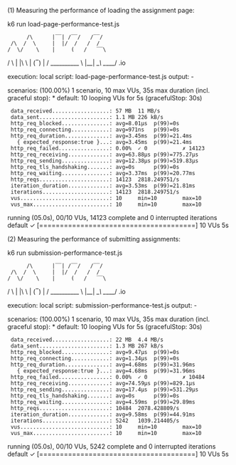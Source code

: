 (1) Measuring the performance of loading the assignment page:
   
k6 run load-page-performance-test.js

          /\      |‾‾| /‾‾/   /‾‾/
     /\  /  \     |  |/  /   /  /
    /  \/    \    |     (   /   ‾‾\
   /          \   |  |\  \ |  (‾)  |
  / __________ \  |__| \__\ \_____/ .io

  execution: local
     script: load-page-performance-test.js
     output: -

  scenarios: (100.00%) 1 scenario, 10 max VUs, 35s max duration (incl. graceful stop):
           * default: 10 looping VUs for 5s (gracefulStop: 30s)


     data_received..................: 57 MB  11 MB/s
     data_sent......................: 1.1 MB 226 kB/s
     http_req_blocked...............: avg=8.01µs  p(99)=0s
     http_req_connecting............: avg=971ns   p(99)=0s
     http_req_duration..............: avg=3.45ms  p(99)=21.4ms
       { expected_response:true }...: avg=3.45ms  p(99)=21.4ms
     http_req_failed................: 0.00%  ✓ 0           ✗ 14123
     http_req_receiving.............: avg=63.88µs p(99)=775.27µs
     http_req_sending...............: avg=12.38µs p(99)=519.83µs
     http_req_tls_handshaking.......: avg=0s      p(99)=0s
     http_req_waiting...............: avg=3.37ms  p(99)=20.77ms
     http_reqs......................: 14123  2818.249751/s
     iteration_duration.............: avg=3.53ms  p(99)=21.81ms
     iterations.....................: 14123  2818.249751/s
     vus............................: 10     min=10        max=10
     vus_max........................: 10     min=10        max=10


running (05.0s), 00/10 VUs, 14123 complete and 0 interrupted iterations
default ✓ [======================================] 10 VUs  5s

(2) Measuring the performance of submitting assignments:

k6 run submission-performance-test.js

          /\      |‾‾| /‾‾/   /‾‾/
     /\  /  \     |  |/  /   /  /
    /  \/    \    |     (   /   ‾‾\
   /          \   |  |\  \ |  (‾)  |
  / __________ \  |__| \__\ \_____/ .io

  execution: local
     script: submission-performance-test.js
     output: -

  scenarios: (100.00%) 1 scenario, 10 max VUs, 35s max duration (incl. graceful stop):
           * default: 10 looping VUs for 5s (gracefulStop: 30s)


     data_received..................: 22 MB  4.4 MB/s
     data_sent......................: 1.3 MB 267 kB/s
     http_req_blocked...............: avg=9.47µs  p(99)=0s
     http_req_connecting............: avg=1.34µs  p(99)=0s
     http_req_duration..............: avg=4.68ms  p(99)=31.96ms
       { expected_response:true }...: avg=4.68ms  p(99)=31.96ms
     http_req_failed................: 0.00%  ✓ 0           ✗ 10484
     http_req_receiving.............: avg=74.59µs p(99)=829.1µs
     http_req_sending...............: avg=17.4µs  p(99)=531.29µs
     http_req_tls_handshaking.......: avg=0s      p(99)=0s
     http_req_waiting...............: avg=4.59ms  p(99)=29.89ms
     http_reqs......................: 10484  2078.428809/s
     iteration_duration.............: avg=9.58ms  p(99)=44.91ms
     iterations.....................: 5242   1039.214405/s
     vus............................: 10     min=10        max=10
     vus_max........................: 10     min=10        max=10


running (05.0s), 00/10 VUs, 5242 complete and 0 interrupted iterations
default ✓ [======================================] 10 VUs  5s
